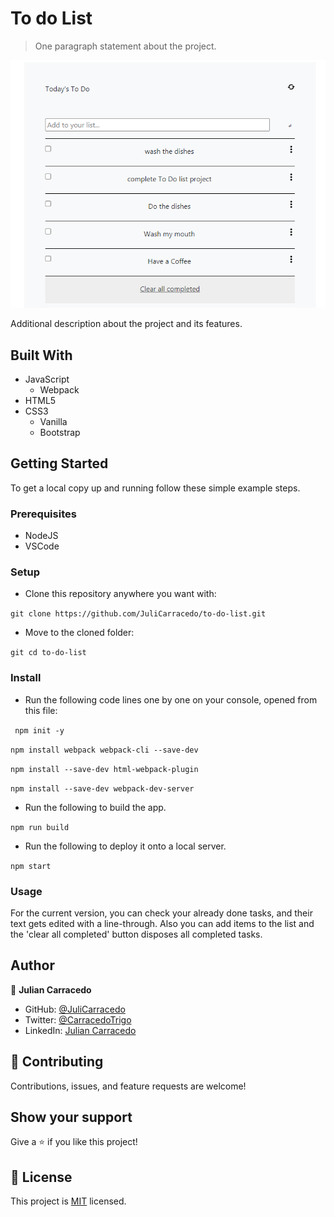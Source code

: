 # To do List

> One paragraph statement about the project.

![screenshot](./lib/snapshot.PNG)

Additional description about the project and its features.

## Built With

- JavaScript
    - Webpack
- HTML5
- CSS3
    - Vanilla
    - Bootstrap

## Getting Started

To get a local copy up and running follow these simple example steps.

### Prerequisites

- NodeJS
- VSCode

### Setup
- Clone this repository anywhere you want with:

```git clone https://github.com/JuliCarracedo/to-do-list.git```

- Move to the cloned folder:

```git cd to-do-list```

### Install

- Run the following code lines one by one on your console, opened from this file:

``` npm init -y```

```npm install webpack webpack-cli --save-dev```

```npm install --save-dev html-webpack-plugin```

```npm install --save-dev webpack-dev-server```

- Run the following to build the app.

```npm run build```

- Run the following to deploy it onto a local server.

```npm start```
### Usage

 For the current version, you can check your already done tasks, and their text gets edited with a line-through. Also you can add items to the list and the 'clear all completed' button disposes all completed tasks.

## Author

👤 **Julian Carracedo**

- GitHub: [@JuliCarracedo](https://github.com/JuliCarracedo)
- Twitter: [@CarracedoTrigo](https://twitter.com/CarracedoTrigo)
- LinkedIn: [Julian Carracedo](https://linkedin.com/in/julian-carracedo)

## 🤝 Contributing

Contributions, issues, and feature requests are welcome!

## Show your support

Give a ⭐️ if you like this project!

## 📝 License

This project is [MIT](./MIT.md) licensed.